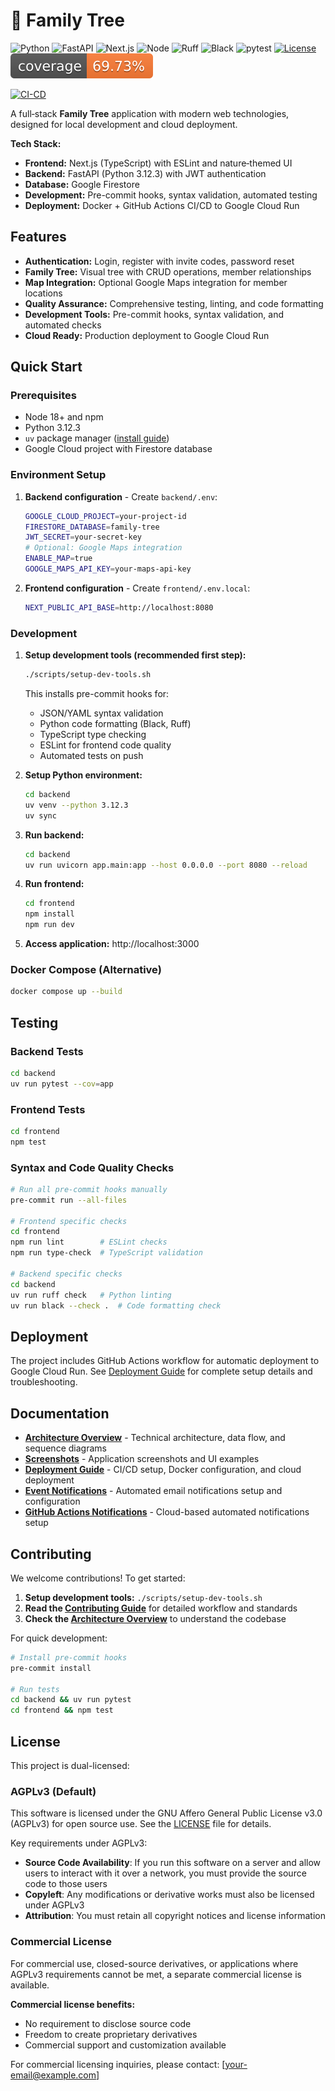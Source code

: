 # 🌳 Family Tree

![Python](https://img.shields.io/badge/Python-3.12.3-blue)
![FastAPI](https://img.shields.io/badge/FastAPI-0.112%2B-009485)
![Next.js](https://img.shields.io/badge/Next.js-14-black)
![Node](https://img.shields.io/badge/Node-20.x-339933)
![Ruff](https://img.shields.io/badge/Lint-ruff-46a7f8)
![Black](https://img.shields.io/badge/Format-black-000000)
![pytest](https://img.shields.io/badge/tests-pytest-0A9EDC)
[![License](https://img.shields.io/badge/License-AGPLv3-blue)](LICENSE)
![Coverage](docs/coverage.svg)

[![CI-CD](https://github.com/r39132/family-tree/actions/workflows/ci-cd.yml/badge.svg)](https://github.com/r39132/family-tree/actions/workflows/ci-cd.yml)

A full‑stack **Family Tree** application with modern web technologies, designed for local development and cloud deployment.

**Tech Stack:**
- **Frontend:** Next.js (TypeScript) with ESLint and nature‑themed UI
- **Backend:** FastAPI (Python 3.12.3) with JWT authentication
- **Database:** Google Firestore
- **Development:** Pre-commit hooks, syntax validation, automated testing
- **Deployment:** Docker + GitHub Actions CI/CD to Google Cloud Run

## Features

- **Authentication:** Login, register with invite codes, password reset
- **Family Tree:** Visual tree with CRUD operations, member relationships
- **Map Integration:** Optional Google Maps integration for member locations
- **Quality Assurance:** Comprehensive testing, linting, and code formatting
- **Development Tools:** Pre-commit hooks, syntax validation, and automated checks
- **Cloud Ready:** Production deployment to Google Cloud Run

## Quick Start

### Prerequisites

- Node 18+ and npm
- Python 3.12.3
- `uv` package manager ([install guide](https://docs.astral.sh/uv/))
- Google Cloud project with Firestore database

### Environment Setup

1. **Backend configuration** - Create `backend/.env`:
   ```bash
   GOOGLE_CLOUD_PROJECT=your-project-id
   FIRESTORE_DATABASE=family-tree
   JWT_SECRET=your-secret-key
   # Optional: Google Maps integration
   ENABLE_MAP=true
   GOOGLE_MAPS_API_KEY=your-maps-api-key
   ```

2. **Frontend configuration** - Create `frontend/.env.local`:
   ```bash
   NEXT_PUBLIC_API_BASE=http://localhost:8080
   ```

### Development

1. **Setup development tools (recommended first step):**
   ```bash
   ./scripts/setup-dev-tools.sh
   ```
   This installs pre-commit hooks for:
   - JSON/YAML syntax validation
   - Python code formatting (Black, Ruff)
   - TypeScript type checking
   - ESLint for frontend code quality
   - Automated tests on push

2. **Setup Python environment:**
   ```bash
   cd backend
   uv venv --python 3.12.3
   uv sync
   ```

3. **Run backend:**
   ```bash
   cd backend
   uv run uvicorn app.main:app --host 0.0.0.0 --port 8080 --reload
   ```

4. **Run frontend:**
   ```bash
   cd frontend
   npm install
   npm run dev
   ```

5. **Access application:** http://localhost:3000

### Docker Compose (Alternative)

```bash
docker compose up --build
```

## Testing

### Backend Tests
```bash
cd backend
uv run pytest --cov=app
```

### Frontend Tests
```bash
cd frontend
npm test
```

### Syntax and Code Quality Checks
```bash
# Run all pre-commit hooks manually
pre-commit run --all-files

# Frontend specific checks
cd frontend
npm run lint        # ESLint checks
npm run type-check  # TypeScript validation

# Backend specific checks
cd backend
uv run ruff check   # Python linting
uv run black --check .  # Code formatting check
```

## Deployment

The project includes GitHub Actions workflow for automatic deployment to Google Cloud Run. See [Deployment Guide](docs/DEPLOYMENT.md) for complete setup details and troubleshooting.

## Documentation

- **[Architecture Overview](docs/ARCHITECTURE.md)** - Technical architecture, data flow, and sequence diagrams
- **[Screenshots](docs/SCREENSHOTS.md)** - Application screenshots and UI examples
- **[Deployment Guide](docs/DEPLOYMENT.md)** - CI/CD setup, Docker configuration, and cloud deployment
- **[Event Notifications](docs/EVENT_NOTIFICATIONS.md)** - Automated email notifications setup and configuration
- **[GitHub Actions Notifications](docs/GITHUB_ACTIONS_NOTIFICATIONS.md)** - Cloud-based automated notifications setup

## Contributing

We welcome contributions! To get started:

1. **Setup development tools:** `./scripts/setup-dev-tools.sh`
2. **Read the [Contributing Guide](docs/CONTRIBUTING.md)** for detailed workflow and standards
3. **Check the [Architecture Overview](docs/ARCHITECTURE.md)** to understand the codebase

For quick development:
```bash
# Install pre-commit hooks
pre-commit install

# Run tests
cd backend && uv run pytest
cd frontend && npm test
```

## License

This project is dual-licensed:

### AGPLv3 (Default)

This software is licensed under the GNU Affero General Public License v3.0 (AGPLv3) for open source use. See the [LICENSE](LICENSE) file for details.

Key requirements under AGPLv3:
- **Source Code Availability**: If you run this software on a server and allow users to interact with it over a network, you must provide the source code to those users
- **Copyleft**: Any modifications or derivative works must also be licensed under AGPLv3
- **Attribution**: You must retain all copyright notices and license information

### Commercial License

For commercial use, closed-source derivatives, or applications where AGPLv3 requirements cannot be met, a separate commercial license is available.

**Commercial license benefits:**
- No requirement to disclose source code
- Freedom to create proprietary derivatives
- Commercial support and customization available

For commercial licensing inquiries, please contact: [your-email@example.com]

